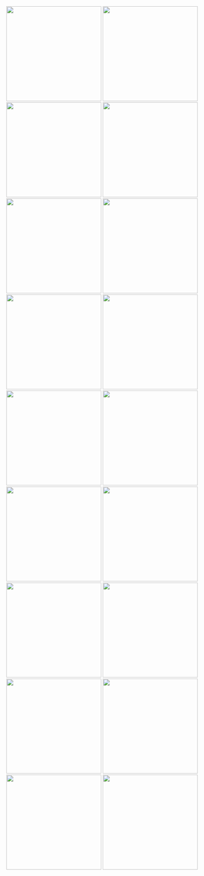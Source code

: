 


<img src="https://github.com/Bhavin1313/Bhavin1313_Core_Flutter_Final_Test/assets/99348404/cea4acc6-7733-4ae6-badb-efd20a6f050c" width="250px">
<img src="https://github.com/Bhavin1313/Bhavin1313_Core_Flutter_Final_Test/assets/99348404/9150a42a-5ab4-4d5b-a731-bb4bcc9dba59" width="250px">
<img src="https://github.com/Bhavin1313/Bhavin1313_Core_Flutter_Final_Test/assets/99348404/0842dc0c-ce74-48c4-a36f-cf23783df32c" width="250px">
<img src="https://github.com/Bhavin1313/Bhavin1313_Core_Flutter_Final_Test/assets/99348404/7733c991-1d84-4c0d-a969-be24707e290e" width="250px">
<img src="https://github.com/Bhavin1313/Bhavin1313_Core_Flutter_Final_Test/assets/99348404/aab44051-e11e-4082-8308-b1d454f7f586" width="250px">
<img src="https://github.com/Bhavin1313/Bhavin1313_Core_Flutter_Final_Test/assets/99348404/3373eea1-95d8-4296-8152-ad173b0987d5" width="250px">
<img src="https://github.com/Bhavin1313/Bhavin1313_Core_Flutter_Final_Test/assets/99348404/73826908-0347-460b-ab43-37a8a39b3588" width="250px">
<img src="https://github.com/Bhavin1313/Bhavin1313_Core_Flutter_Final_Test/assets/99348404/e49fd9da-6b31-4c5d-910e-bad253401644" width="250px">
<img src="https://github.com/Bhavin1313/Bhavin1313_Core_Flutter_Final_Test/assets/99348404/470a65ef-2787-4d9a-98b3-76fea6d422a2" width="250px">
<img src="https://github.com/Bhavin1313/Bhavin1313_Core_Flutter_Final_Test/assets/99348404/a5e51467-8b36-401e-a375-024c3f87922a" width="250px">
<img src="https://github.com/Bhavin1313/Bhavin1313_Core_Flutter_Final_Test/assets/99348404/b3294bb0-efa5-4bc5-b0df-8067e82c4e6c" width="250px">
<img src="https://github.com/Bhavin1313/Bhavin1313_Core_Flutter_Final_Test/assets/99348404/ce39522b-c698-44c2-bf32-a9e4fb58d61b" width="250px">
<img src="https://github.com/Bhavin1313/Bhavin1313_Core_Flutter_Final_Test/assets/99348404/7d7e9ea7-b8ee-4cab-926c-f4ca916190ee" width="250px">
<img src="https://github.com/Bhavin1313/Bhavin1313_Core_Flutter_Final_Test/assets/99348404/9ed29f7d-dfab-4247-9044-2e792e54de7a" width="250px">
<img src="https://github.com/Bhavin1313/Bhavin1313_Core_Flutter_Final_Test/assets/99348404/7665bf1f-a6e8-40d4-99b6-51a33288ef89" width="250px">
<img src="https://github.com/Bhavin1313/Bhavin1313_Core_Flutter_Final_Test/assets/99348404/3593cc77-0caf-4ffc-9aa5-82733d8ae2f2" width="250px">
<img src="https://github.com/Bhavin1313/Bhavin1313_Core_Flutter_Final_Test/assets/99348404/83f86f3f-f750-436f-8a8f-21db9e5e1309" width="250px">
<img src="https://github.com/Bhavin1313/Bhavin1313_Core_Flutter_Final_Test/assets/99348404/7098a7da-8a2a-423e-bd8f-c6576954f09b" width="250px">
